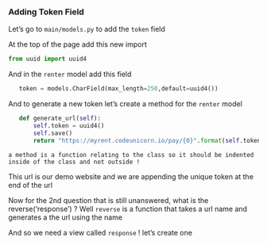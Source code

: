 ### Adding Token Field

Let’s go to `main/models.py` to add the `token` field

At the top of the page add this new import

```python
from uuid import uuid4
```

And in the `renter` model add this field

```python
   token = models.CharField(max_length=250,default=uuid4())
```

And to generate a new token let’s create a method for the `renter` model

```python
   def generate_url(self):
       self.token = uuid4()
       self.save()
       return "https://myrent.codeunicorn.io/pay/{0}".format(self.token)
```

`a method is a function relating to the class so it should be indented inside of the class and not outside !`

This url is our demo website and we are appending the unique token at the end of the url

Now for the 2nd question that is still unanswered, what is the reverse(‘response’) ?
Well `reverse` is a function that takes a url name and generates a the url using the name

And so we need a view called `response` ! let’s create one
